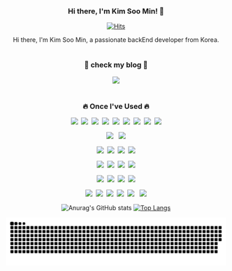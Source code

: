 <div align="center">

### Hi there, I'm Kim Soo Min! 👋

[![Hits](https://hits.seeyoufarm.com/api/count/incr/badge.svg?url=https%3A%2F%2Fgithub.com%2Findeeeah&count_bg=%2379C83D&title_bg=%23555555&icon=&icon_color=%23E7E7E7&title=hits&edge_flat=false)](https://hits.seeyoufarm.com)

<p>Hi there, I'm Kim Soo Min, a passionate backEnd developer from Korea.</p>

#
<h3>🌷 check my blog 🌷</h3>

<p><a href="https://indeeah.tistory.com" target="_blank"><img src="https://img.shields.io/badge/BLOG-EA4AAA?style=flat&logo=GitHub Sponsors&logoColor=white"/></a></p>

#

<h3>🔥 Once I've Used 🔥</h3>

<p><img src="https://img.shields.io/badge/Node.js-c2c5c5?style=flat&logo=Node.js&logoColor=339933"/>&nbsp;&nbsp;<img src="https://img.shields.io/badge/MySQL-f1d8d9?style=flat&logo=MySQL&logoColor=4479A1"/>&nbsp;&nbsp;<img src="https://img.shields.io/badge/Oracle-f1d8d9?style=flat&logo=Oracle&logoColor=F80000"/>&nbsp;&nbsp;<img src="https://img.shields.io/badge/Bootstrap-yellow?style=flat&logo=Bootstrap&logoColor=7952B3"/>&nbsp;&nbsp;<img src="https://img.shields.io/badge/Spring-lightgrey?style=flat&logo=Spring&logoColor=6DB33F"/>&nbsp;&nbsp;<img src="https://img.shields.io/badge/C-lightgrey?style=flat&logo=C&logoColor=A8B9CC"/>&nbsp;&nbsp;<img src="https://img.shields.io/badge/Java-gray?style=flat&logo=Java&logoColor=F7DF1E"/>&nbsp;&nbsp;<img src="https://img.shields.io/badge/C++-gray?style=flat&logo=C++&logoColor=00599C"/>&nbsp;&nbsp;<img src="https://img.shields.io/badge/.NET-gray?style=flat&logo=.NET&logoColor=512BD4"/></p>

<p><img src="https://img.shields.io/badge/Mocha-green?style=flat&logo=Mocha&logoColor=8D6748"/>&nbsp;&nbsp;
<img src="https://img.shields.io/badge/Jest-green?style=flat&logo=Jest&logoColor=C21325"/></p>

<p><img src="https://img.shields.io/badge/HTML5-E34F26?style=flat&logo=html5&logoColor=white"/>&nbsp;&nbsp;<img src="https://img.shields.io/badge/CSS3-1572B6?style=flat&logo=css3&logoColor=white"/>&nbsp;&nbsp;<img src="https://img.shields.io/badge/JavaScript-gray?style=flat&logo=JavaScript&logoColor=F7DF1E"/>&nbsp;&nbsp;<img src="https://img.shields.io/badge/Vue.js-gray?style=flat&logo=Vue.js&logoColor=4FC08D"/></p>

<p><img src="https://img.shields.io/badge/Amazon AWS-gray?style=flat&logo=Amazon AWS&logoColor=232F3E"/>&nbsp;&nbsp;<img src="https://img.shields.io/badge/AWS Lambda-gray?style=flat&logo=AWS Lambda&logoColor=FF9900"/>&nbsp;&nbsp;<img src="https://img.shields.io/badge/Amazon S3-gray?style=flat&logo=Amazon S3&logoColor=569A31"/>&nbsp;&nbsp;<img src="https://img.shields.io/badge/Amazon API Gateway-gray?style=flat&logo=Amazon API Gateway&logoColor=FF4F8B"/></p>

<p><img src="https://img.shields.io/badge/Amazon CloudWatch-gray?style=flat&logo=Amazon CloudWatch&logoColor=FF4F8B"/>&nbsp;&nbsp;<img src="https://img.shields.io/badge/Amazon SQS-gray?style=flat&logo=Amazon SQS&logoColor=FF4F8B"/>&nbsp;&nbsp;<img src="https://img.shields.io/badge/Amazon DynamoDB-gray?style=flat&logo=Amazon DynamoDB&logoColor=4053D6"/>&nbsp;&nbsp;<img src="https://img.shields.io/badge/Amazon RDS-gray?style=flat&logo=Amazon RDS&logoColor=527FFF"/></p>

<p><img src="https://img.shields.io/badge/Notion-b4f5bd?style=flat&logo=Notion&logoColor=black"/>&nbsp;&nbsp;<img src="https://img.shields.io/badge/GitHub-gray?style=flat&logo=GitHub&logoColor=black"/>&nbsp;&nbsp;<img src="https://img.shields.io/badge/Git-blue?style=flat&logo=Git&logoColor=F05032"/>&nbsp;&nbsp;<img src="https://img.shields.io/badge/Jira-green?style=flat&logo=Jira&logoColor=0052CC"/>&nbsp;&nbsp;<img src="https://img.shields.io/badge/Microsoft Teams-blue?style=flat&logo=Microsoft Teams&logoColor=6264A7"/>
&nbsp;&nbsp;<img src="https://img.shields.io/badge/Discord-blue?style=flat&logo=Discord&logoColor=5865F2"/></p>
  

![Anurag's GitHub stats](https://github-readme-stats.vercel.app/api?username=indeeeah&theme=blue-green&show_icons=true)
[![Top Langs](https://github-readme-stats.vercel.app/api/top-langs/?username=indeeeah&langs_count=10&layout=compact&theme=blue-green)](https://github.com/indeeeah/github-readme-stats)

</div>

![snake gif](https://github.com/indeeeah/indeeeah/blob/output/github-contribution-grid-snake.svg)

<!--
**indeeeah/indeeeah** is a ✨ _special_ ✨ repository because its `README.md` (this file) appears on your GitHub profile.

Here are some ideas to get you started:

- 🔭 I’m currently working on ...
- 🌱 I’m currently learning ...
- 👯 I’m looking to collaborate on ...
- 🤔 I’m looking for help with ...
- 💬 Ask me about ...
- 📫 How to reach me: ...
- 😄 Pronouns: ...
- ⚡ Fun fact: ...
-->
